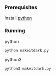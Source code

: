 ### Prerequisites

Install [python](https://www.python.org/)

### Running

python
```bash
python makeitdark.py
```

python3
```bash
python3 makeitdark.py
```

